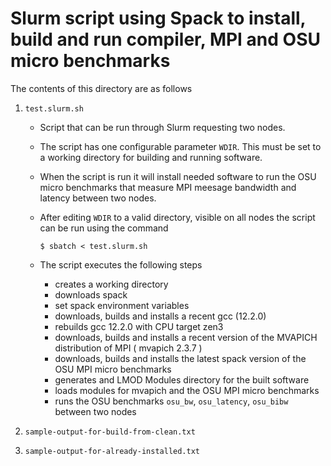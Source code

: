 # Slurm script using Spack to install, build and run compiler, MPI and OSU micro benchmarks

The contents of this directory are as follows

1. `test.slurm.sh`
   
     * Script that can be run through Slurm requesting two nodes. 
     * The script has one configurable parameter `WDIR`. This must be set to a working directory for building and running software. 
     * When the script is run it will install needed software to run the OSU micro benchmarks that measure MPI meesage bandwidth and latency between two nodes.
     * After editing `WDIR` to a valid directory, visible on all nodes the script can be run using the command
     
       `$ sbatch < test.slurm.sh`
     
     * The script executes the following steps
        
          - creates a working directory 
          - downloads spack
          - set spack environment variables
          - downloads, builds and installs a recent gcc (12.2.0)
          - rebuilds gcc 12.2.0 with CPU target zen3
          - downloads, builds and installs a recent version of the MVAPICH distribution of MPI ( mvapich 2.3.7 )
          - downloads, builds and installs the latest spack version of the OSU MPI micro benchmarks
          - generates and LMOD Modules directory for the built software
          - loads modules for mvapich and the OSU MPI micro benchmarks
          - runs the OSU benchmarks `osu_bw`, `osu_latency`, `osu_bibw` between two nodes


2. `sample-output-for-build-from-clean.txt`

3. `sample-output-for-already-installed.txt`
